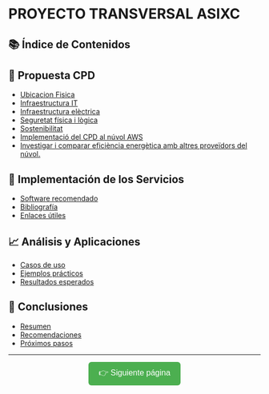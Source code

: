 # PROYECTO TRANSVERSAL ASIXC

## 📚 Índice de Contenidos

## 🧠 Propuesta CPD
- [Ubicacion Fisica](./MarkDown/ubicacionFisica.md)
- [Infraestructura IT](./MarkDown/InfraestructuraIT.md)
- [Infraestructura elèctrica](#contexto-histórico)
- [Seguretat física i lògica](./MarkDown/seguridadlogicayfisica.md)
- [Sostenibilitat](./MarkDown/sostenibilidad.md)
- [Implementació del CPD al núvol AWS](./MarkDown/implementacionCPD.md)
- [Investigar i comparar eficiència energètica amb altres proveïdors del núvol.](#)

## 🔧 Implementación de los Servicios 
- [Software recomendado](#software-recomendado)
- [Bibliografía](#bibliografía)
- [Enlaces útiles](#enlaces-útiles)

## 📈 Análisis y Aplicaciones
- [Casos de uso](#casos-de-uso)
- [Ejemplos prácticos](#ejemplos-prácticos)
- [Resultados esperados](#resultados-esperados)

## 📝 Conclusiones
- [Resumen](#resumen)
- [Recomendaciones](#recomendaciones)
- [Próximos pasos](#próximos-pasos)

---

<p align="center">
  <a href="./MarkDown/ubicacionFisica.md" style="text-decoration: none;">
    <button style="padding: 10px 20px; font-size: 16px; border-radius: 6px; background-color: #4CAF50; color: white; border: none;">
      👉 Siguiente página
    </button>
  </a>
</p>
